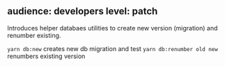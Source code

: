 audience: developers
level: patch
---

Introduces helper databaes utilities to create new version (migration) and renumber existing.

`yarn db:new` creates new db migration and test
`yarn db:renumber old new` renumbers existing version
